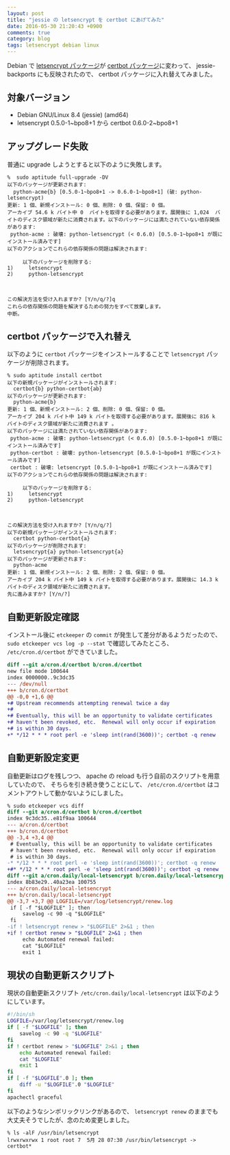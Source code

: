 ```yaml
---
layout: post
title: "jessie の letsencrypt を certbot にあげてみた"
date: 2016-05-30 21:20:43 +0900
comments: true
category: blog
tags: letsencrypt debian linux
---
```

Debian で [letsencrypt パッケージ](https://packages.debian.org/letsencrypt)が [certbot パッケージ](https://packages.debian.org/certbot)に変わって、
jessie-backports にも反映されたので、 certbot パッケージに入れ替えてみました。

<!--more-->

## 対象バージョン

- Debian GNU/Linux 8.4 (jessie) (amd64)
- letsencrypt 0.5.0-1~bpo8+1 から certbot 0.6.0-2~bpo8+1

## アップグレード失敗

普通に upgrade しようとすると以下のように失敗します。

```text
%  sudo aptitude full-upgrade -DV
以下のパッケージが更新されます:
  python-acme{b} [0.5.0-1~bpo8+1 -> 0.6.0-1~bpo8+1] (破: python-letsencrypt)
更新: 1 個、新規インストール: 0 個、削除: 0 個、保留: 0 個。
アーカイブ 54.6 k バイト中 0  バイトを取得する必要があります。展開後に 1,024  バイトのディスク領域が新たに消費されます。以下のパッケージには満たされていない依存関係があります:
 python-acme : 破壊: python-letsencrypt (< 0.6.0) [0.5.0-1~bpo8+1 が既にインストール済みです]
以下のアクションでこれらの依存関係の問題は解決されます:

     以下のパッケージを削除する:
1)     letsencrypt
2)     python-letsencrypt



この解決方法を受け入れますか? [Y/n/q/?]q
これらの依存関係の問題を解決するための努力をすべて放棄します。
中断。
```

## certbot パッケージで入れ替え

以下のように `certbot` パッケージをインストールすることで `letsencrypt` パッケージが削除されます。

```text
% sudo aptitude install certbot
以下の新規パッケージがインストールされます:
  certbot{b} python-certbot{ab}
以下のパッケージが更新されます:
  python-acme{b}
更新: 1 個、新規インストール: 2 個、削除: 0 個、保留: 0 個。
アーカイブ 204 k バイト中 149 k バイトを取得する必要があります。展開後に 816 k バイトのディスク領域が新たに消費されます 。
以下のパッケージには満たされていない依存関係があります:
 python-acme : 破壊: python-letsencrypt (< 0.6.0) [0.5.0-1~bpo8+1 が既にインストール済みです]
 python-certbot : 破壊: python-letsencrypt [0.5.0-1~bpo8+1 が既にインストール済みです]
 certbot : 破壊: letsencrypt [0.5.0-1~bpo8+1 が既にインストール済みです]
以下のアクションでこれらの依存関係の問題は解決されます:

     以下のパッケージを削除する:
1)     letsencrypt
2)     python-letsencrypt



この解決方法を受け入れますか? [Y/n/q/?]
以下の新規パッケージがインストールされます:
  certbot python-certbot{a}
以下のパッケージが削除されます:
  letsencrypt{a} python-letsencrypt{a}
以下のパッケージが更新されます:
  python-acme
更新: 1 個、新規インストール: 2 個、削除: 2 個、保留: 0 個。
アーカイブ 204 k バイト中 149 k バイトを取得する必要があります。展開後に 14.3 k バイトのディスク領域が新たに消費されます。
先に進みますか? [Y/n/?]
```

## 自動更新設定確認

インストール後に `etckeeper` の `commit` が発生して差分があるようだったので、
`sudo etckeeper vcs log -p --stat` で確認してみたところ、
`/etc/cron.d/certbot` ができていました。

```diff
diff --git a/cron.d/certbot b/cron.d/certbot
new file mode 100644
index 0000000..9c3dc35
--- /dev/null
+++ b/cron.d/certbot
@@ -0,0 +1,6 @@
+# Upstream recommends attempting renewal twice a day
+#
+# Eventually, this will be an opportunity to validate certificates
+# haven't been revoked, etc.  Renewal will only occur if expiration
+# is within 30 days.
+* */12 * * * root perl -e 'sleep int(rand(3600))'; certbot -q renew
```

## 自動更新設定変更

自動更新はログを残しつつ、 apache の reload も行う自前のスクリプトを用意していたので、
そちらを引き続き使うことにして、 `/etc/cron.d/certbot` はコメントアウトして動かないようにしました。

```diff
% sudo etckeeper vcs diff
diff --git a/cron.d/certbot b/cron.d/certbot
index 9c3dc35..e81f9aa 100644
--- a/cron.d/certbot
+++ b/cron.d/certbot
@@ -3,4 +3,4 @@
 # Eventually, this will be an opportunity to validate certificates
 # haven't been revoked, etc.  Renewal will only occur if expiration
 # is within 30 days.
-* */12 * * * root perl -e 'sleep int(rand(3600))'; certbot -q renew
+#* */12 * * * root perl -e 'sleep int(rand(3600))'; certbot -q renew
diff --git a/cron.daily/local-letsencrypt b/cron.daily/local-letsencrypt
index 8b83e29..40a23ea 100755
--- a/cron.daily/local-letsencrypt
+++ b/cron.daily/local-letsencrypt
@@ -3,7 +3,7 @@ LOGFILE=/var/log/letsencrypt/renew.log
 if [ -f "$LOGFILE" ]; then
     savelog -c 90 -q "$LOGFILE"
 fi
-if ! letsencrypt renew > "$LOGFILE" 2>&1 ; then
+if ! certbot renew > "$LOGFILE" 2>&1 ; then
     echo Automated renewal failed:
     cat "$LOGFILE"
     exit 1
```

## 現状の自動更新スクリプト

現状の自動更新スクリプト `/etc/cron.daily/local-letsencrypt` は以下のようにしています。

```bash
#!/bin/sh
LOGFILE=/var/log/letsencrypt/renew.log
if [ -f "$LOGFILE" ]; then
    savelog -c 90 -q "$LOGFILE"
fi
if ! certbot renew > "$LOGFILE" 2>&1 ; then
    echo Automated renewal failed:
    cat "$LOGFILE"
    exit 1
fi
if [ -f "$LOGFILE".0 ]; then
    diff -u "$LOGFILE".0 "$LOGFILE"
fi
apachectl graceful
```

以下のようなシンボリックリンクがあるので、 `letsencrypt renew` のままでも大丈夫そうでしたが、念のため変更しました。

```text
% ls -alF /usr/bin/letsencrypt
lrwxrwxrwx 1 root root 7  5月 28 07:30 /usr/bin/letsencrypt -> certbot*
```
